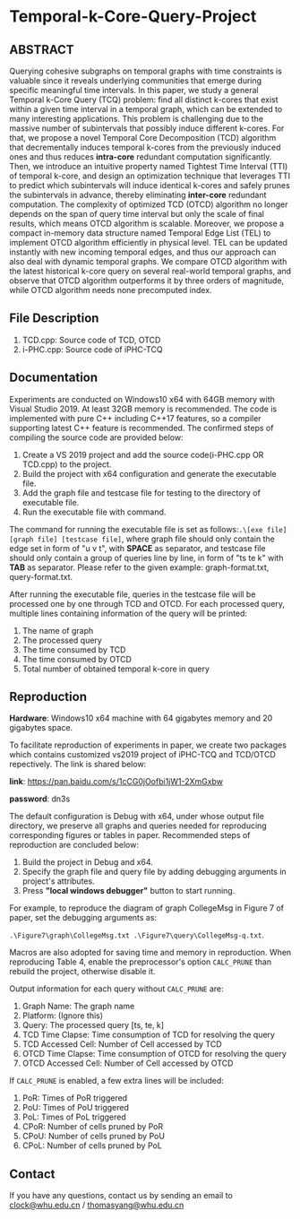 # Temporal-k-Core-Query-Project

## ABSTRACT

Querying cohesive subgraphs on temporal graphs with time constraints is valuable since it reveals underlying communities that emerge during specific meaningful time intervals. In this paper, we study a general Temporal k-Core Query (TCQ) problem: find all distinct k-cores that exist within a given time interval in a temporal graph, which can be extended to many interesting applications. This problem is challenging due to the massive number of subintervals that possibly induce different k-cores. For that, we propose a novel Temporal Core Decomposition (TCD) algorithm that decrementally induces temporal k-cores from the previously induced ones and thus reduces **intra-core** redundant computation significantly. Then, we introduce an intuitive property named Tightest Time Interval (TTI) of temporal k-core, and design an optimization technique that leverages TTI to predict which subintervals will induce identical k-cores and safely prunes the subintervals in advance, thereby eliminating **inter-core** redundant computation. The complexity of optimized TCD (OTCD) algorithm no longer depends on the span of query time interval but only the scale of final results, which means OTCD algorithm is scalable. Moreover, we propose a compact in-memory data structure named Temporal Edge List (TEL) to implement OTCD algorithm efficiently in physical level. TEL can be updated instantly with new incoming temporal edges, and thus our approach can also deal with dynamic temporal graphs. We compare OTCD algorithm with the latest historical k-core query on several real-world temporal graphs, and observe that OTCD algorithm outperforms it by three orders of magnitude, while OTCD algorithm needs none precomputed index.

## File Description
1. TCD.cpp: Source code of TCD, OTCD
2. i-PHC.cpp: Source code of iPHC-TCQ

## Documentation
Experiments are conducted on Windows10 x64 with 64GB memory with Visual Studio 2019. At least 32GB memory is recommended. The code is implemented with pure C++ including C++17 features, so a compiler supporting latest C++ feature is recommended. The confirmed steps of compiling the source code are provided below:

1. Create a VS 2019 project and add the source code(i-PHC.cpp OR TCD.cpp) to the project.
2. Build the project with x64 configuration and generate the executable file.
3. Add the graph file and testcase file for testing to the directory of executable file.
4. Run the executable file with command.

The command for running the executable file is set as follows:```.\[exe file] [graph file] [testcase file]```, where graph file should only contain the edge set in form of "u v t", with **SPACE** as separator, and testcase file should only contain a group of queries line by line, in form of "ts te k" with **TAB** as separator. Please refer to the given example: graph-format.txt, query-format.txt.

After running the executable file, queries in the testcase file will be processed one by one through TCD and OTCD. For each processed query, multiple lines containing information of the query will be printed:
1. The name of graph
2. The processed query
3. The time consumed by TCD
4. The time consumed by OTCD
5. Total number of obtained temporal k-core in query

## Reproduction
**Hardware**: Windows10 x64 machine with 64 gigabytes memory and 20 gigabytes space.

To facilitate reproduction of experiments in paper, we create two packages which contains customized vs2019 project of iPHC-TCQ and TCD/OTCD repectively. The link is shared below:

**link**: https://pan.baidu.com/s/1cCG0jOofbi1jW1-2XmGxbw

**password**: dn3s

The default configuration is Debug with x64, under whose output file directory, we preserve all graphs and queries needed for reproducing corresponding figures or tables in paper. Recommended steps of reproduction are concluded below:

1. Build the project in Debug and x64.
2. Specify the graph file and query file by adding debugging arguments in project's attributes.
3. Press **"local windows debugger"** button to start running.

For example, to reproduce the diagram of graph CollegeMsg in Figure 7 of paper, set the debugging arguments as: 

``.\Figure7\graph\CollegeMsg.txt .\Figure7\query\CollegeMsg-q.txt``.

Macros are also adopted for saving time and memory in reproduction. When reproducing Table 4, enable the preprocessor's option ``CALC_PRUNE`` than rebuild the project, otherwise disable it.

Output information for each query without ``CALC_PRUNE`` are:

1. Graph Name: The graph name
2. Platform: (Ignore this)
3. Query: The processed query [ts, te, k]
4. TCD Time Clapse: Time consumption of TCD for resolving the query
5. TCD Accessed Cell: Number of Cell accessed by TCD
6. OTCD Time Clapse: Time consumption of OTCD for resolving the query
7. OTCD Accessed Cell: Number of Cell accessed by OTCD

If ``CALC_PRUNE`` is enabled, a few extra lines will be included:

1. PoR: Times of PoR triggered
2. PoU: Times of PoU triggered
3. PoL: Times of PoL triggered
4. CPoR: Number of cells pruned by PoR
5. CPoU: Number of cells pruned by PoU
6. CPoL: Number of cells pruned by PoL

## Contact
If you have any questions, contact us by sending an email to clock@whu.edu.cn / thomasyang@whu.edu.cn
